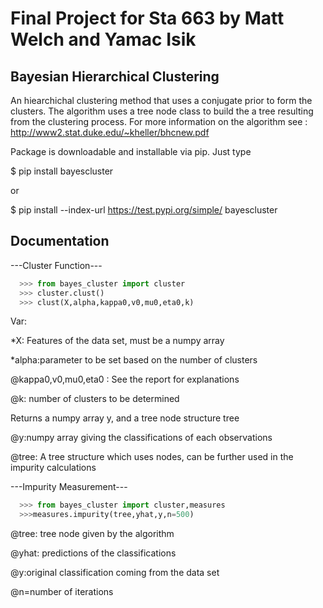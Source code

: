 Final Project for Sta 663  by Matt Welch and Yamac Isik
=======

## Bayesian Hierarchical Clustering

An hiearchichal clustering method that uses a conjugate prior to form the clusters. The algorithm uses a tree node class to build the a tree resulting from the clustering process. For more information on the algorithm see : http://www2.stat.duke.edu/~kheller/bhcnew.pdf

Package is downloadable and installable via pip. Just type 

$ pip install bayescluster

or

$ pip install --index-url https://test.pypi.org/simple/ bayescluster

## Documentation

---Cluster Function---

```python
  >>> from bayes_cluster import cluster
  >>> cluster.clust()
  >>> clust(X,alpha,kappa0,v0,mu0,eta0,k)
   ```
 Var:
 
*X: Features of the data set, must be a numpy array

*alpha:parameter to be set based on the number of clusters

@kappa0,v0,mu0,eta0 : See the report for explanations

@k: number of clusters to be determined

Returns a numpy array y, and a tree node structure tree

@y:numpy array giving the classifications of each observations

@tree: A tree structure which uses nodes, can be further used in the impurity calculations

 ---Impurity Measurement---
 
```python
  >>> from bayes_cluster import cluster,measures
  >>>measures.impurity(tree,yhat,y,n=500)
  ```

@tree: tree node given by the algorithm

@yhat: predictions of the classifications

@y:original classification coming from the data set

@n=number of iterations








